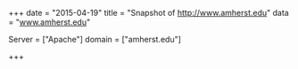 
+++
date = "2015-04-19"
title = "Snapshot of http://www.amherst.edu"
data = "www.amherst.edu"

Server = ["Apache"]
domain = ["amherst.edu"]


+++
#
